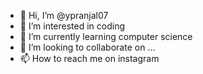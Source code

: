 - 👋 Hi, I’m @ypranjal07
- 👀 I’m interested in coding
- 🌱 I’m currently learning computer science
- 💞️ I’m looking to collaborate on ...
- 📫 How to reach me on instagram

<!---
ypranjal07/ypranjal07 is a ✨ special ✨ repository because its `README.md` (this file) appears on your GitHub profile.
You can click the Preview link to take a look at your changes.
--->
